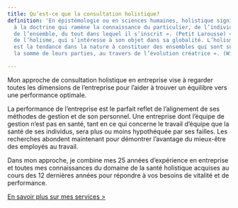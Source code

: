 ```yaml
---
title: Qu’est-ce que la consultation holistique?
definition: 'En épistémologie ou en sciences humaines, holistique signifie : « relatif
  à la doctrine qui ramène la connaissance du particulier, de l’individuel à celle
  de l’ensemble, du tout dans lequel il s’inscrit ». (Petit Larousse) « Qui relève
  de l’holisme, qui s’intéresse à son objet dans sa globalité. L’holisme, de son côté,
  est la tendance dans la nature à constituer des ensembles qui sont supérieurs à
  la somme de leurs parties, au travers de l’évolution créatrice ». (Wikipédia)'

---
```

Mon approche de consultation holistique en entreprise vise à regarder toutes les dimensions de l’entreprise pour l’aider à trouver un équilibre vers une performance optimale.

La performance de l’entreprise est le parfait reflet de l’alignement de ses méthodes de gestion et de son personnel. Une entreprise dont l’équipe de gestion n’est pas en santé, tant en ce qui concerne le travail d’équipe que la santé de ses individus, sera plus ou moins hypothéquée par ses failles. Les recherches abondent maintenant pour démontrer l’avantage du mieux-être des employés au travail.

Dans mon approche, je combine mes 25 années d’expérience en entreprise et toutes mes connaissances du domaine de la santé holistique acquises au cours des 12 dernières années pour répondre à vos besoins de vitalité et de performance.

[En savoir plus sur mes services >](/services)